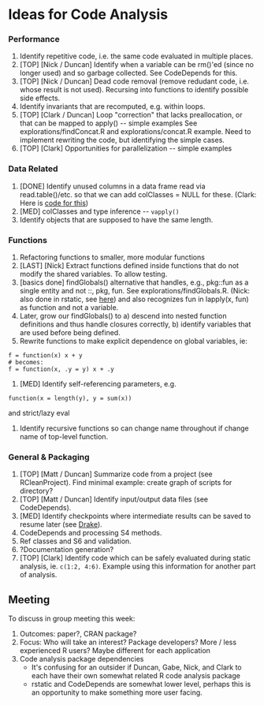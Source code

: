 # Ideas for Code Analysis

### Performance

1. Identify repetitive code, i.e. the same code evaluated in multiple places.
1. [TOP] [Nick / Duncan] Identify when a variable can be rm()'ed (since no
   longer used) and so garbage collected. See CodeDepends for this.
1. [TOP] [Nick / Duncan] Dead code removal (remove redudant code, i.e. whose
   result is not used). Recursing into functions to identify possible side effects.
1. Identify invariants that are recomputed, e.g. within loops.
1. [TOP] [Clark / Duncan] Loop "correction" that lacks preallocation, or that
   can be mapped to apply() -- simple examples
    See explorations/findConcat.R and explorations/concat.R example.
	Need to implement rewriting the code, but identifying the simple cases.
1. [TOP] [Clark] Opportunities for parallelization -- simple examples

### Data Related

1. [DONE] Identify unused columns in a data frame read via read.table()/etc. so that we can
   add colClasses = NULL for these. (Clark: Here is [code for
this](https://github.com/clarkfitzg/codedoctor/blob/master/R/read_faster.R))
1. [MED] colClasses and type inference -- `vapply()`
1. Identify objects that are supposed to have the same length.

### Functions

1. Refactoring functions to smaller, more modular functions
1. [LAST] [Nick] Extract functions defined inside functions that do not modify
   the shared variables. To allow testing.
1. [basics done] findGlobals() alternative that handles, e.g.,  pkg::fun as a 
   single entity and not ::, pkg, fun.
   See explorations/findGlobals.R.  (Nick: also done in rstatic, see
   [here](https://github.com/nick-ulle/rstatic/blob/master/R/collapse_namespaces.R))
   and also recognizes fun in lapply(x, fun)  as  function and not a variable.
1. Later, grow our findGlobals() to  a) descend into nested function definitions and thus handle
   closures correctly, b) identify variables that are used before being defined.
2. Rewrite functions to make explicit dependence on global variables, ie:
```{R}
f = function(x) x + y
# becomes:
f = function(x, .y = y) x + .y
```
1. [MED] Identify self-referencing parameters, e.g. 
```
function(x = length(y), y = sum(x))
```
and strict/lazy eval
1. Identify recursive functions so can change name throughout if change name of top-level function.

### General & Packaging

1. [TOP] [Matt / Duncan] Summarize code from a project (see RCleanProject).
   Find minimal example: create graph of scripts for directory?
1. [TOP] [Matt / Duncan] Identify input/output data files (see CodeDepends).
1. [MED] Identify checkpoints where intermediate results can be saved to resume
   later (see
   [Drake](https://cran.r-project.org/web/packages/drake/vignettes/drake.html)).
1. CodeDepends and processing S4 methods.
1. Ref classes and S6 and validation.
1. ?Documentation generation?
2. [TOP] [Clark] Identify code which can be safely evaluated during static
   analysis, ie. `c(1:2, 4:6)`. Example using this information for another part
   of analysis.


## Meeting

To discuss in group meeting this week:

1. Outcomes: paper?, CRAN package?
2. Focus: Who will take an interest? Package developers? More / less
   experienced R users? Maybe different for each application
2. Code analysis package dependencies
    - It's confusing for an outsider if Duncan, Gabe, Nick, and Clark to
      each have their own somewhat related R code analysis package
    - rstatic and CodeDepends are somewhat lower level, perhaps this is an
      opportunity to make something more user facing.
